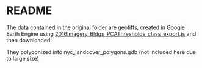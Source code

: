 # README

The data contained in the [original](/original) folder are geotiffs, created in Google Earth Engine using [2016Imagery_Bldgs_PCAThresholds_class_export.js](../../Workflow/GoogleEarthEngine/2016Imagery_Bldgs_PCAThresholds_class_export.js) and then downloaded.

They polygonized into nyc_landcover_polygons.gdb (not included here due to large size)

